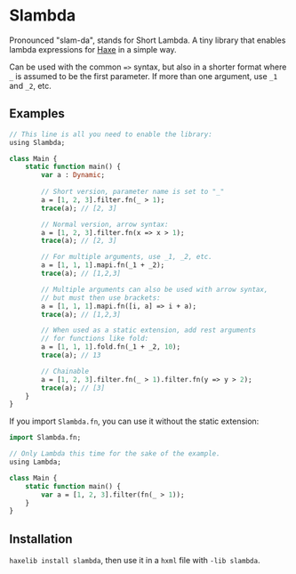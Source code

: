 # Slambda

Pronounced "slam-da", stands for Short Lambda. A tiny library that enables lambda expressions for [Haxe](http://haxe.org) in a simple way.

Can be used with the common `=>` syntax, but also in a shorter format where `_` is assumed to be the first parameter. If more than one argument, use `_1` and `_2`, etc.

## Examples
	
```haxe
// This line is all you need to enable the library:
using Slambda;

class Main {
	static function main() {
		var a : Dynamic;
		
		// Short version, parameter name is set to "_"
		a = [1, 2, 3].filter.fn(_ > 1);
		trace(a); // [2, 3]

		// Normal version, arrow syntax:
		a = [1, 2, 3].filter.fn(x => x > 1);
		trace(a); // [2, 3]

		// For multiple arguments, use _1, _2, etc.
		a = [1, 1, 1].mapi.fn(_1 + _2);
		trace(a); // [1,2,3]

		// Multiple arguments can also be used with arrow syntax, 
		// but must then use brackets:
		a = [1, 1, 1].mapi.fn([i, a] => i + a);
		trace(a); // [1,2,3]

		// When used as a static extension, add rest arguments
		// for functions like fold:
		a = [1, 1, 1].fold.fn(_1 + _2, 10);
		trace(a); // 13

		// Chainable
		a = [1, 2, 3].filter.fn(_ > 1).filter.fn(y => y > 2);
		trace(a); // [3]
	}
}
```

If you import `Slambda.fn`, you can use it without the static extension:

```haxe
import Slambda.fn;

// Only Lambda this time for the sake of the example.
using Lambda;

class Main {
	static function main() {
		var a = [1, 2, 3].filter(fn(_ > 1));
	}
}
```

## Installation

`haxelib install slambda`, then use it in a `hxml` file with `-lib slambda`.
